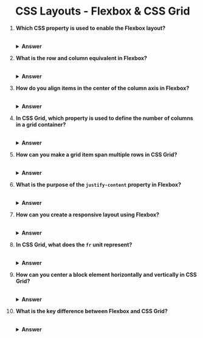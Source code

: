 <div align="center">
   <h1>CSS Layouts - Flexbox & CSS Grid</h1>
</div>

<ol start="1">

   <li>

   **Which CSS property is used to enable the Flexbox layout?**

   <br/>
   <details>
   <summary><b>Answer</b></summary>
   <p>

   #### Answer: `display: flex;`
   #### Explanation: The `display` property with a value of `flex` enables the Flexbox layout.

   </p>
   </details>
   </li>

   <li>

   **What is the row and column equivalent in Flexbox?**

   <br/>
   <details>
   <summary><b>Answer</b></summary>
   <p>

   #### Answer: Row - Main Axis, Column - Cross Axis
   #### Explanation: The main axis in Flexbox is equivalent to the row direction, and the cross axis is equivalent to the column direction.

   </p>
   </details>
   </li>

   <li>

   **How do you align items in the center of the column axis in Flexbox?**

   <br/>
   <details>
   <summary><b>Answer</b></summary>
   <p>

   #### Answer: `align-items: center;`
   #### Explanation: The `align-items` property is used to align items along the cross axis (column axis).

   </p>
   </details>
   </li>

   <li>

   **In CSS Grid, which property is used to define the number of columns in a grid container?**

   <br/>
   <details>
   <summary><b>Answer</b></summary>
   <p>

   #### Answer: `grid-template-columns;`
   #### Explanation: The `grid-template-columns` property is used to define the number and size of columns in a grid container.

   </p>
   </details>
   </li>

   <li>

   **How can you make a grid item span multiple rows in CSS Grid?**

   <br/>
   <details>
   <summary><b>Answer</b></summary>
   <p>

   #### Answer: `grid-row: span 2;`
   #### Explanation: The `grid-row` property with the value `span 2` will make the grid item span across two rows.

   </p>
   </details>
   </li>

   <li>

   **What is the purpose of the `justify-content` property in Flexbox?**

   <br/>
   <details>
   <summary><b>Answer</b></summary>
   <p>

   #### Answer: It aligns flex items along the main axis.
   #### Explanation: The `justify-content` property is used to align items along the main axis in a flex container.

   </p>
   </details>
   </li>

   <li>

   **How can you create a responsive layout using Flexbox?**

   <br/>
   <details>
   <summary><b>Answer</b></summary>
   <p>

   #### Answer: Using media queries and flexible units like percentages.
   #### Explanation: Media queries and flexible units allow the layout to adapt to different screen sizes.

   </p>
   </details>
   </li>

   <li>

   **In CSS Grid, what does the `fr` unit represent?**

   <br/>
   <details>
   <summary><b>Answer</b></summary>
   <p>

   #### Answer: Fractional unit
   #### Explanation: The `fr` unit is used to distribute available space in the grid container. For example `1fr` to every child will distribute space in grid evenly.

   </p>
   </details>
   </li>

   <li>

   **How can you center a block element horizontally and vertically in CSS Grid?**

   <br/>
   <details>
   <summary><b>Answer</b></summary>
   <p>

   #### Answer: `place-items: center;`
   #### Explanation: The `place-items` property is a shorthand for both `align-items` and `justify-items` and can be used to center an item in both axes.

   </p>
   </details>
   </li>

   <li>

   **What is the key difference between Flexbox and CSS Grid?**

   <br/>
   <details>
   <summary><b>Answer</b></summary>
   <p>

   #### Answer: Flexbox is one-dimensional, suitable for laying out items in a single row or column, while CSS Grid is two-dimensional, allowing for both rows and columns.
   #### Explanation: Flexbox is designed for one-dimensional layouts, and CSS Grid is designed for two-dimensional layouts.

   </p>
   </details>
   </li>

</ol>

